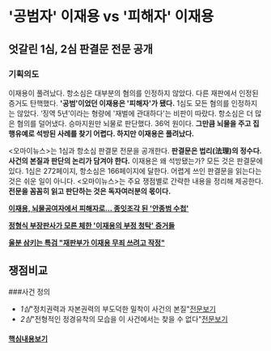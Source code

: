 # '공범자' 이재용 vs '피해자' 이재용

## 엇갈린 1심, 2심 판결문 전문 공개

### 기획의도

이재용이 풀려났다. 항소심은 대부분의 혐의를 인정하지 않았다. 다른 재판에서 인정된 증거도 탄핵했다. **'공범'이었던 이재용은 '피해자'가 됐다.** 1심도 모든 혐의를 인정하지는 않았다. ‘징역 5년’이라는 형량에 '재벌에 관대하다'는 비판이 따랐다. 항소심은 더 많은 혐의를 덜어냈다. 승마지원만 뇌물로 판단했다. 36억 원이다. **그만큼 뇌물을 주고 집행유예로 석방된 사례를 찾기 어렵다. 하지만 이재용은 풀려났다.** 

<오마이뉴스>는 1심과 항소심 판결문 전문을 공개한다. **판결문은 법리(法理)의 정수다. 사건의 본질과 판단의 논리가 담겨야 한다.** 이재용은 왜 석방됐는가? 모든 것은 판결문에 있다. 1심은 272페이지, 항소심은 166페이지에 달한다. 어렵게 쓰인 판결문을 읽는다는 것은 쉬운 일이 아니다. <오마이뉴스>는 주요 쟁점별로 간략한 내용을 정리해 제공한다. **전문을 꼼꼼히 읽고 판단하는 것은 독자여러분의 몫이다.**



[**이재용, 뇌물공여자에서 피해자로... 종잇조각 된 '안종범 수첩'**](javascript:void(0))

[**정형식 부장판사가 모른 체한 '이재용의 부정 청탁' 증거들**](javascript:void(0))

[**울분 삼키는 특검 "재판부가 이재용 무죄 쓰려고 작정"**](javascript:void(0))

## 쟁점비교

###사건 정의

- *1심*"정치권력과 자본권력의 부도덕한 밀착이 사건의 본질"[전문보기](javascript:GoToView('decision1',246);)
- *2심*"전형적인 정경유착의 모습을 이 사건에서는 찾을 수 없다"[전문보기](javascript:GoToView('decision2',120);)

#### [핵심내용보기](javascript:void(0);)

